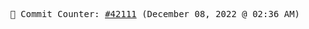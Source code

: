 <p align="center">
    <samp>
        📮 Commit Counter: <a href="https://github.com/Javascript-void0/Javascript-void0/commits/main">#42111</a> (December 08, 2022 @ 02:36 AM)
    </samp>
</p>